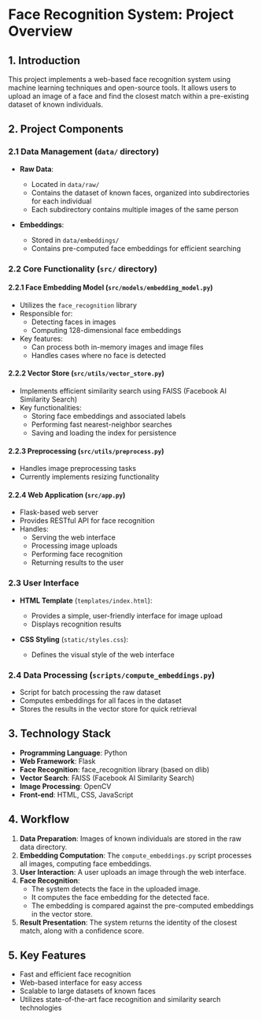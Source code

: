 # Face Recognition System: Project Overview

## 1. Introduction
This project implements a web-based face recognition system using machine learning techniques and open-source tools. It allows users to upload an image of a face and find the closest match within a pre-existing dataset of known individuals.

## 2. Project Components

### 2.1 Data Management (`data/` directory)
- **Raw Data**: 
  - Located in `data/raw/`
  - Contains the dataset of known faces, organized into subdirectories for each individual
  - Each subdirectory contains multiple images of the same person

- **Embeddings**: 
  - Stored in `data/embeddings/`
  - Contains pre-computed face embeddings for efficient searching

### 2.2 Core Functionality (`src/` directory)

#### 2.2.1 Face Embedding Model (`src/models/embedding_model.py`)
- Utilizes the `face_recognition` library
- Responsible for:
  - Detecting faces in images
  - Computing 128-dimensional face embeddings
- Key features:
  - Can process both in-memory images and image files
  - Handles cases where no face is detected

#### 2.2.2 Vector Store (`src/utils/vector_store.py`)
- Implements efficient similarity search using FAISS (Facebook AI Similarity Search)
- Key functionalities:
  - Storing face embeddings and associated labels
  - Performing fast nearest-neighbor searches
  - Saving and loading the index for persistence

#### 2.2.3 Preprocessing (`src/utils/preprocess.py`)
- Handles image preprocessing tasks
- Currently implements resizing functionality

#### 2.2.4 Web Application (`src/app.py`)
- Flask-based web server
- Provides RESTful API for face recognition
- Handles:
  - Serving the web interface
  - Processing image uploads
  - Performing face recognition
  - Returning results to the user

### 2.3 User Interface
- **HTML Template** (`templates/index.html`):
  - Provides a simple, user-friendly interface for image upload
  - Displays recognition results

- **CSS Styling** (`static/styles.css`):
  - Defines the visual style of the web interface

### 2.4 Data Processing (`scripts/compute_embeddings.py`)
- Script for batch processing the raw dataset
- Computes embeddings for all faces in the dataset
- Stores the results in the vector store for quick retrieval

## 3. Technology Stack
- **Programming Language**: Python
- **Web Framework**: Flask
- **Face Recognition**: face_recognition library (based on dlib)
- **Vector Search**: FAISS (Facebook AI Similarity Search)
- **Image Processing**: OpenCV
- **Front-end**: HTML, CSS, JavaScript

## 4. Workflow
1. **Data Preparation**: Images of known individuals are stored in the raw data directory.
2. **Embedding Computation**: The `compute_embeddings.py` script processes all images, computing face embeddings.
3. **User Interaction**: A user uploads an image through the web interface.
4. **Face Recognition**:
   - The system detects the face in the uploaded image.
   - It computes the face embedding for the detected face.
   - The embedding is compared against the pre-computed embeddings in the vector store.
5. **Result Presentation**: The system returns the identity of the closest match, along with a confidence score.

## 5. Key Features
- Fast and efficient face recognition
- Web-based interface for easy access
- Scalable to large datasets of known faces
- Utilizes state-of-the-art face recognition and similarity search technologies



